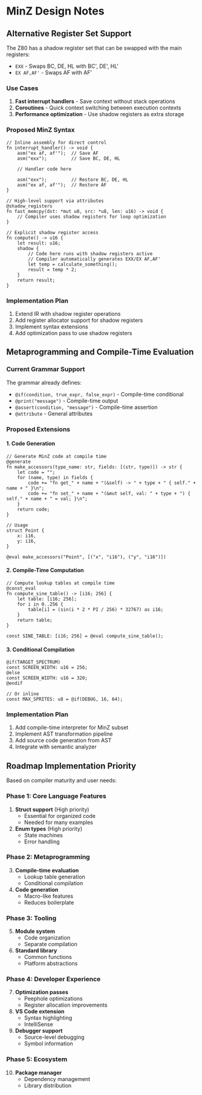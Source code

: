 # MinZ Design Notes

## Alternative Register Set Support

The Z80 has a shadow register set that can be swapped with the main registers:
- `EXX` - Swaps BC, DE, HL with BC', DE', HL'
- `EX AF,AF'` - Swaps AF with AF'

### Use Cases
1. **Fast interrupt handlers** - Save context without stack operations
2. **Coroutines** - Quick context switching between execution contexts
3. **Performance optimization** - Use shadow registers as extra storage

### Proposed MinZ Syntax

```minz
// Inline assembly for direct control
fn interrupt_handler() -> void {
    asm("ex af, af'");  // Save AF
    asm("exx");         // Save BC, DE, HL
    
    // Handler code here
    
    asm("exx");         // Restore BC, DE, HL
    asm("ex af, af'");  // Restore AF
}

// High-level support via attributes
@shadow_registers
fn fast_memcpy(dst: *mut u8, src: *u8, len: u16) -> void {
    // Compiler uses shadow registers for loop optimization
}

// Explicit shadow register access
fn compute() -> u16 {
    let result: u16;
    shadow {
        // Code here runs with shadow registers active
        // Compiler automatically generates EXX/EX AF,AF'
        let temp = calculate_something();
        result = temp * 2;
    }
    return result;
}
```

### Implementation Plan
1. Extend IR with shadow register operations
2. Add register allocator support for shadow registers
3. Implement syntax extensions
4. Add optimization pass to use shadow registers

## Metaprogramming and Compile-Time Evaluation

### Current Grammar Support
The grammar already defines:
- `@if(condition, true_expr, false_expr)` - Compile-time conditional
- `@print("message")` - Compile-time output
- `@assert(condition, "message")` - Compile-time assertion
- `@attribute` - General attributes

### Proposed Extensions

#### 1. Code Generation
```minz
// Generate MinZ code at compile time
@generate
fn make_accessors(type_name: str, fields: [(str, type)]) -> str {
    let code = "";
    for (name, type) in fields {
        code += "fn get_" + name + "(&self) -> " + type + " { self." + name + " }\n";
        code += "fn set_" + name + "(&mut self, val: " + type + ") { self." + name + " = val; }\n";
    }
    return code;
}

// Usage
struct Point {
    x: i16,
    y: i16,
}

@eval make_accessors("Point", [("x", "i16"), ("y", "i16")])
```

#### 2. Compile-Time Computation
```minz
// Compute lookup tables at compile time
@const_eval
fn compute_sine_table() -> [i16; 256] {
    let table: [i16; 256];
    for i in 0..256 {
        table[i] = (sin(i * 2 * PI / 256) * 32767) as i16;
    }
    return table;
}

const SINE_TABLE: [i16; 256] = @eval compute_sine_table();
```

#### 3. Conditional Compilation
```minz
@if(TARGET_SPECTRUM)
const SCREEN_WIDTH: u16 = 256;
@else
const SCREEN_WIDTH: u16 = 320;
@endif

// Or inline
const MAX_SPRITES: u8 = @if(DEBUG, 16, 64);
```

### Implementation Plan
1. Add compile-time interpreter for MinZ subset
2. Implement AST transformation pipeline
3. Add source code generation from AST
4. Integrate with semantic analyzer

## Roadmap Implementation Priority

Based on compiler maturity and user needs:

### Phase 1: Core Language Features
1. **Struct support** (High priority)
   - Essential for organized code
   - Needed for many examples
2. **Enum types** (High priority)
   - State machines
   - Error handling

### Phase 2: Metaprogramming
3. **Compile-time evaluation**
   - Lookup table generation
   - Conditional compilation
4. **Code generation**
   - Macro-like features
   - Reduces boilerplate

### Phase 3: Tooling
5. **Module system**
   - Code organization
   - Separate compilation
6. **Standard library**
   - Common functions
   - Platform abstractions

### Phase 4: Developer Experience
7. **Optimization passes**
   - Peephole optimizations
   - Register allocation improvements
8. **VS Code extension**
   - Syntax highlighting
   - IntelliSense
9. **Debugger support**
   - Source-level debugging
   - Symbol information

### Phase 5: Ecosystem
10. **Package manager**
    - Dependency management
    - Library distribution